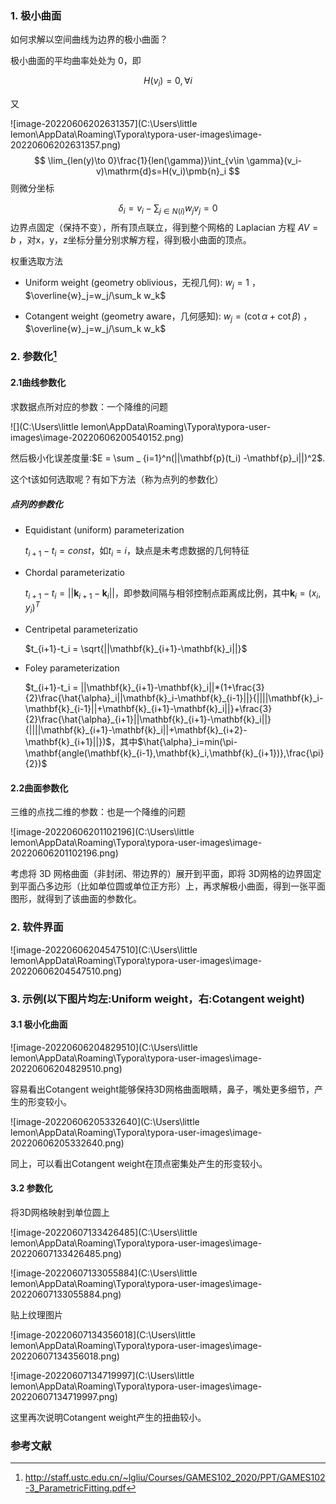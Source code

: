 ### 1. 极小曲面

如何求解以空间曲线为边界的极小曲面？

极小曲面的平均曲率处处为 0，即

$$
H(v_i)=0,\forall i
$$

又

![image-20220606202631357](C:\Users\little lemon\AppData\Roaming\Typora\typora-user-images\image-20220606202631357.png)
$$
\lim_{len(y)\to 0}\frac{1}{len(\gamma)}\int_{v\in \gamma}(v_i-v)\mathrm{d}s=H(v_i)\pmb{n}_i
$$
则微分坐标

$$
\delta_i=v_i-\sum_{j\in N(i)}w_jv_j=0
$$
边界点固定（保持不变），所有顶点联立，得到整个网格的 Laplacian 方程 $AV=b$ ，对x，y，z坐标分量分别求解方程，得到极小曲面的顶点。

权重选取方法

- Uniform weight (geometry oblivious，无视几何): $w_j = 1$ ， $\overline{w}_j=w_j/\sum_k w_k$ 

- Cotangent weight (geometry aware，几何感知): $w_j =  (\cot \alpha + \cot\beta)$ ， $\overline{w}_j=w_j/\sum_k w_k$ 

  

### 2. 参数化[^ParametricFitting]

#### 2.1曲线参数化

求数据点所对应的参数：一个降维的问题

![](C:\Users\little lemon\AppData\Roaming\Typora\typora-user-images\image-20220606200540152.png)

然后极小化误差度量:$E = \sum _ {i=1}^n(||\mathbf{p}(t_i) -\mathbf{p}_i||)^2$.

这个t该如何选取呢？有如下方法（称为点列的参数化）

##### 点列的参数化

+ Equidistant (uniform) parameterization

   $t_{i+1}-t_i = const$，如$t_i=i$，缺点是未考虑数据的几何特征

+ Chordal parameterizatio

   $t_{i+1}-t_i = ||\mathbf{k}_{i+1}-\mathbf{k}_i||$，即参数间隔与相邻控制点距离成比例，其中$\mathbf{k}_i=(x_i,y_i)^T$

+ Centripetal parameterizatio

   $t_{i+1}-t_i = \sqrt{||\mathbf{k}_{i+1}-\mathbf{k}_i||}$

+  Foley parameterization

   $t_{i+1}-t_i = ||\mathbf{k}_{i+1}-\mathbf{k}_i||*(1+\frac{3}{2}\frac{\hat{\alpha}_i||\mathbf{k}_i-\mathbf{k}_{i-1}||}{||||\mathbf{k}_i-\mathbf{k}_{i-1}||+\mathbf{k}_{i+1}-\mathbf{k}_i||}+\frac{3}{2}\frac{\hat{\alpha}_{i+1}||\mathbf{k}_{i+1}-\mathbf{k}_i||}{||||\mathbf{k}_{i+1}-\mathbf{k}_i||+\mathbf{k}_{i+2}-\mathbf{k}_{i+1}||})$，其中$\hat{\alpha}_i=min(\pi-\mathbf{angle(\mathbf{k}_{i-1},\mathbf{k}_i,\mathbf{k}_{i+1})},\frac{\pi}{2})$

#### 2.2曲面参数化

三维的点找二维的参数：也是一个降维的问题

![image-20220606201102196](C:\Users\little lemon\AppData\Roaming\Typora\typora-user-images\image-20220606201102196.png)

考虑将 3D 网格曲面（非封闭、带边界的）展开到平面，即将 3D网格的边界固定到平面凸多边形（比如单位圆或单位正方形）上，再求解极小曲面，得到一张平面图形，就得到了该曲面的参数化。

### 2. 软件界面

![image-20220606204547510](C:\Users\little lemon\AppData\Roaming\Typora\typora-user-images\image-20220606204547510.png)

### 3. 示例(以下图片均左:Uniform weight，右:Cotangent weight)

#### 3.1 极小化曲面

![image-20220606204829510](C:\Users\little lemon\AppData\Roaming\Typora\typora-user-images\image-20220606204829510.png)

容易看出Cotangent weight能够保持3D网格曲面眼睛，鼻子，嘴处更多细节，产生的形变较小。

![image-20220606205332640](C:\Users\little lemon\AppData\Roaming\Typora\typora-user-images\image-20220606205332640.png)

同上，可以看出Cotangent weight在顶点密集处产生的形变较小。

#### 3.2 参数化

将3D网格映射到单位圆上

![image-20220607133426485](C:\Users\little lemon\AppData\Roaming\Typora\typora-user-images\image-20220607133426485.png)

![image-20220607133055884](C:\Users\little lemon\AppData\Roaming\Typora\typora-user-images\image-20220607133055884.png)

贴上纹理图片

![image-20220607134356018](C:\Users\little lemon\AppData\Roaming\Typora\typora-user-images\image-20220607134356018.png)

![image-20220607134719997](C:\Users\little lemon\AppData\Roaming\Typora\typora-user-images\image-20220607134719997.png)

这里再次说明Cotangent weight产生的扭曲较小。

### 参考文献

[^ParametricFitting]:http://staff.ustc.edu.cn/~lgliu/Courses/GAMES102_2020/PPT/GAMES102-3_ParametricFitting.pdf

